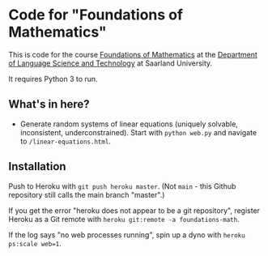 # Code for "Foundations of Mathematics"

This is code for the course [Foundations of Mathematics](https://coli-saar.github.io/math20/) at the [Department of Language Science and Technology](https://www.lst.uni-saarland.de/en/) at Saarland University.

It requires Python 3 to run.

## What's in here?

* Generate random systems of linear equations (uniquely solvable, inconsistent, underconstrained). Start with `python web.py` and navigate to `/linear-equations.html`.


## Installation

Push to Heroku with `git push heroku master`. (Not `main` - this Github repository still calls the main branch "master".)

If you get the error "heroku does not appear to be a git repository", register Heroku as a Git remote with `heroku git:remote -a foundations-math`.

If the log says "no web processes running", spin up a dyno with `heroku ps:scale web=1`.



